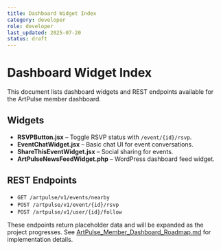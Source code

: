 ```yaml
---
title: Dashboard Widget Index
category: developer
role: developer
last_updated: 2025-07-20
status: draft
---
```

# Dashboard Widget Index

This document lists dashboard widgets and REST endpoints available for the ArtPulse member dashboard.

## Widgets

- **RSVPButton.jsx** – Toggle RSVP status with `/event/{id}/rsvp`.
- **EventChatWidget.jsx** – Basic chat UI for event conversations.
- **ShareThisEventWidget.jsx** – Social sharing for events.
- **ArtPulseNewsFeedWidget.php** – WordPress dashboard feed widget.

## REST Endpoints

- `GET /artpulse/v1/events/nearby`
- `POST /artpulse/v1/event/{id}/rsvp`
- `POST /artpulse/v1/user/{id}/follow`

These endpoints return placeholder data and will be expanded as the project progresses. See [ArtPulse_Member_Dashboard_Roadmap.md](ArtPulse_Member_Dashboard_Roadmap.md) for implementation details.
